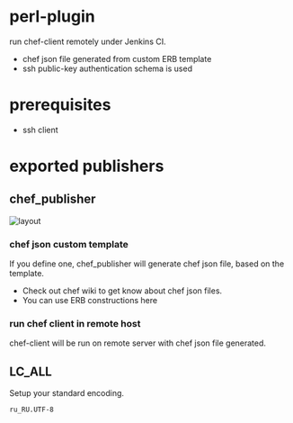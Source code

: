 perl-plugin
===========

run chef-client remotely under Jenkins CI. 
- chef json file generated from custom ERB template
- ssh public-key authentication schema is used

prerequisites
===
- ssh client

exported publishers
===

## chef_publisher

![layout](https://raw.github.com/melezhik/chef-plugin/master/images/layout.png "layout")

### chef json custom template
If you define one, chef_publisher will generate chef json file, based on the template. 
 - Check out chef wiki to get know about chef json files.
 - You can use ERB constructions here

### run chef client in remote host
chef-client will be run on remote server with chef json file generated.

## LC_ALL
Setup your standard encoding.

    ru_RU.UTF-8






